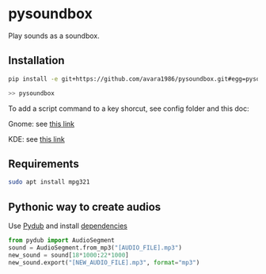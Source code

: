# pysoundbox

Play sounds as a soundbox.

## Installation

```bash
pip install -e git+https://github.com/avara1986/pysoundbox.git#egg=pysoundbox
```

```bash
>> pysoundbox
```

To add a script command to a key shorcut, see config folder and this doc:

Gnome: see [this link](https://unix.stackexchange.com/questions/41283/how-to-run-the-terminal-using-keyboard-shortcuts-in-gnome-2)

KDE: see [this link](https://ubuntuforums.org/showthread.php?t=1870198)



## Requirements

```bash
sudo apt install mpg321
```

## Pythonic way to create audios

Use [Pydub](https://github.com/jiaaro/pydub) and install [dependencies](https://github.com/jiaaro/pydub#dependencies)

```python
from pydub import AudioSegment
sound = AudioSegment.from_mp3("[AUDIO_FILE].mp3")
new_sound = sound[18*1000:22*1000]
new_sound.export("[NEW_AUDIO_FILE].mp3", format="mp3")
```
